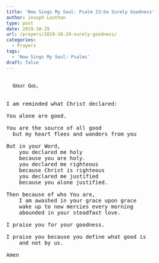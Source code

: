 ```yaml
---
title: 'Now Sings My Soul: Psalm 23:6a Surely Goodness'
author: Joseph Louthan
type: post
date: 2019-10-29
url: /prayers/2019-10-29-surely-goodness/
categories:
  - Prayers
tags:
  - 'Now Sings My Soul: Psalms'
draft: false
---
```

<pre>
<div style="font-variant: small-caps;">
  Great God,
</div>

I am reminded what Christ declared:

You alone are good.

You are the source of all good  
  but my heart flees and wanders from you

But in your Word,
	you declared me holy
	because you are holy.
	you declared me righteous
	because Christ is righteous
	you declared me justified
	because you alone justified.

Then because of who You are,
	I am awashed in your grace upon grace
	wake up to new mercies every morning
	abounded in your steadfast love.

I praise you for your goodness.

I praise you because you define what good is
	and not by us.

Amen
</pre>